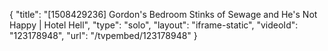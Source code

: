 {
    "title": "[1508429236] Gordon's Bedroom Stinks of Sewage and He's Not Happy | Hotel Hell",
    "type": "solo",
    "layout": "iframe-static",
    "videoId": "123178948",
    "url": "\/tvpembed\/123178948"
}